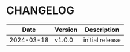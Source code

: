 # CHANGELOG
| Date       | Version | Description     |
|------------|---------|-----------------|
| 2024-03-18 | v1.0.0  | initial release |